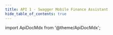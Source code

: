 ```yaml
---
title: API 1 - Swagger Mobile Finance Assistant
hide_table_of_contents: true
---
```


import ApiDocMdx from '@theme/ApiDocMdx';

<ApiDocMdx id="mobilefinass" />

